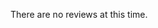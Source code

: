 ---
---
<div class="noReviews flex flexHardCenter">

<p class="reviewText">There are no reviews at this time.</p>

</div>